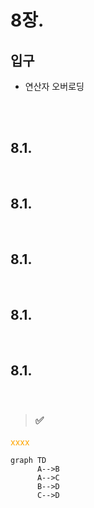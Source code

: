 # 8장.   

## 입구
- 연산자 오버로딩



<br/>
<br/>


## 8.1.


<br/>


## 8.1.


<br/>


## 8.1.


<br/>


## 8.1.


<br/>


## 8.1.


<br/>




> ### ✅


<span style="color:orange">xxxx</span>


```mermaid
graph TD
      A-->B
      A-->C
      B-->D
      C-->D
```

<br/>
<br/>
<br/>
<br/>